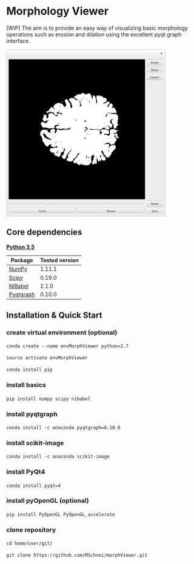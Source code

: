 # Morphology Viewer

[WIP] The aim is to provide an easy way of visualizing basic morphology operations
such as erosion and dilation using the excellent pyqt graph interface.

<img src="morphViewer.png" width=420 align="center" />

## Core dependencies
[**Python 3.5**](https://www.python.org/download/releases/3.5/)

| Package                                 | Tested version |
|-----------------------------------------|----------------|
| [NumPy](http://www.numpy.org/)          | 1.11.1         |
| [Scipy](https://www.scipy.org/)         | 0.19.0         |
| [NiBabel](http://nipy.org/nibabel/)     | 2.1.0          |
| [Pyqtgraph](http://www.pyqtgraph.org/)  | 0.10.0         |

## Installation & Quick Start

### create virtual environment (optional)
`conda create --name envMorphViewer python=2.7`

`source activate envMorphViewer`

`conda install pip`

### install basics
`pip install numpy scipy nibabel`

### install pyqtgraph
`conda install -c anaconda pyqtgraph=0.10.0`

### install scikit-image
`conda install -c anaconda scikit-image`

### install PyQt4
`conda install pyqt=4`

### install pyOpenGL (optional)
`pip install PyOpenGL PyOpenGL_accelerate`

### clone repository
`cd home/user/git/`

`git clone https://github.com/MSchnei/morphViewer.git`
